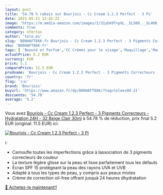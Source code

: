 ```yaml
---
layout: post
title: '54.78 % rabais sur Bourjois - Cc Cream 1.2.3 Perfect - 3 Pi'
date: 2021-05-21 12:42:22
image: 'https://m.media-amazon.com/images/I/31ybk9T+pXL._SL500_._SL400_.jpg'
comments: true
category: ofertas
author: 'tole.es'
slug: 'B00HAFT86K-fr Bourjois - Cc Cream 1.2.3 Perfect - 3 Pigments Correcteurs...'
sku: 'B00HAFT86K-fr'
tags: [ 'Beauté et Parfum','CC Crèmes pour le visage','Maquillage','Maquillage pour le teint','bourjois', ]
actualPrice: 5.2 EUR
currency: EUR
price: 5.2
comparePrice: 11.5 EUR
prodname: 'Bourjois - Cc Cream 1.2.3 Perfect - 3 Pigments Correcteurs - Hydratation 24H - 32 Beige Clair 30ml'
country: 'fr'
flag: '🇫🇷'
brand: 'Bourjois'
buyurl: 'https://www.amazon.fr/dp/B00HAFT86K/?tag=tolees0d-21'
descuento: '54.78'
average: '5.2'
---
```


Vous avez [Bourjois - Cc Cream 1.2.3 Perfect - 3 Pigments Correcteurs - Hydratation 24H - 32 Beige Clair 30ml](https://www.amazon.fr/dp/B00HAFT86K/?tag=tolees0d-21)  à  54.78 % de réduction, prix final  5.2 EUR (original: 11.5 EUR) ici:

[![Bourjois - Cc Cream 1.2.3 Perfect - 3 Pi](https://m.media-amazon.com/images/I/31ybk9T+pXL._SL500_._SL400_.jpg)](https://www.amazon.fr/dp/B00HAFT86K/?tag=tolees0d-21)

ℹ️:

- Camoufle toutes les imperfections grâce à lassociation de 3 pigments correcteurs de couleur
- La texture légère glisse sur la peau et lisse parfaitement tous les défauts
- Écran SPF 15 protégeant la peau des rayons UVA et UVB
- Adapté à tous les types de peau, y compris aux peaux mixtes
- Crème de correction oil-free offrant jusquà 24 heures dhydratation

[🛒 Achetez-le maintenant!!](https://www.amazon.fr/dp/B00HAFT86K/?tag=tolees0d-21)
